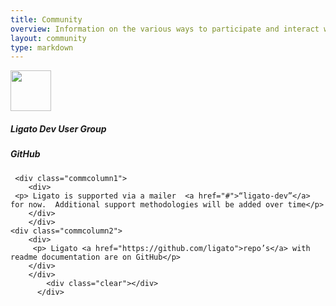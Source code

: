 ```yaml
---
title: Community
overview: Information on the various ways to participate and interact with the Ligato community.
layout: community 
type: markdown
---
```



 <div class="commcolumnzone">
	<div class="commcolumn1"> 
	<div>
	 <img src="{{home}}/img/ligato-dev.png" alt="" class="abouticonleft" /> 	
	</div>
	</div>
	<div class="commcolumn2">
              <div>
		<img src="{{home}}/img/github.png" alt="" width="65" height="65" class="abouticon" />
		</div>
	</div>
	<div class="commcolumn1">
        <div>
	  <h5> Ligato Dev User Group</h5>
	</div>
	</div>
	<div class="commcolumn2">
        <div>
          <h5>GitHub</h5>
        </div>
        </div>
	 <div class="clear"></div>
	 <div class="clear"></div>

	 <div class="commcolumn1">
        <div>
	 <p> Ligato is supported via a mailer  <a href="#">“ligato-dev”</a> for now.  Additional support methodologies will be added over time</p>
        </div>
        </div>
	<div class="commcolumn2">
        <div>
         <p> Ligato <a href="https://github.com/ligato">repo’s</a> with readme documentation are on GitHub</p>
        </div>
        </div>
            <div class="clear"></div>
          </div>
